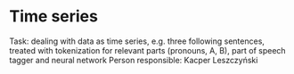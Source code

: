 # Time series
Task: dealing with data as time series, e.g. three following sentences, treated with tokenization for relevant parts (pronouns, A, B), part of speech tagger and neural network
Person responsible: Kacper Leszczyński

